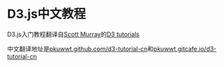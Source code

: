 D3.js中文教程
==============

D3.js入门教程翻译自[Scott Murray](http://alignedleft.com)的[D3 tutorials](http://alignedleft.com/tutorials/d3)

中文翻译地址是[pkuwwt.github.com/d3-tutorial-cn](http://pkuwwt.github.com/d3-tutorial-cn)和[pkuwwt.gitcafe.io/d3-tutorial-cn](http://pkuwwt.gitcafe.io/d3-tutorial-cn)

